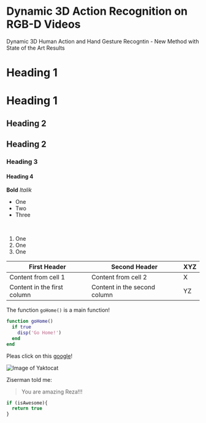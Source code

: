 # Dynamic 3D Action Recognition on RGB-D Videos
Dynamic 3D Human Action and Hand Gesture Recogntin - New Method with State of the Art Results

# Heading 1
Heading 1
=========
## Heading 2
Heading 2
---------
### Heading 3
#### Heading 4
**Bold**
*Italik*
<br />

* One
* Two
* Three

<br />

1. One
1. One
1. One

First Header | Second Header| XYZ
------------ | -------------|----
Content from cell 1 | Content from cell 2| X
Content in the first column | Content in the second column|YZ

The function `goHome()` is a main function!

```matlab
function goHome()
  if true
    disp('Go Home!')
  end
end
```

Pleas click on this [google](https://www.google.com)!

![Image of Yaktocat](https://octodex.github.com/images/yaktocat.png)

Ziserman told me:

> You are amazing Reza!!!

```javascript
if (isAwesome){
  return true
}
```
